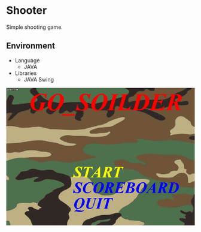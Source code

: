 Shooter
==============
 Simple shooting game.

Environment
-----------

* Language  
  * JAVA  
* Libraries  
  * JAVA Swing  

![DEMO](demo.gif)
